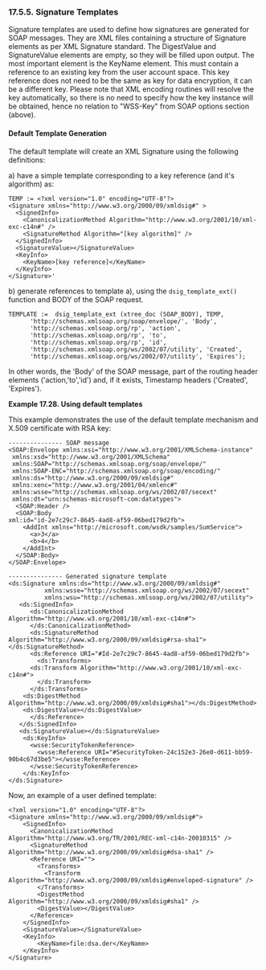 <div id="vwsssectemplates" class="section">

<div class="titlepage">

<div>

<div>

### 17.5.5. Signature Templates

</div>

</div>

</div>

Signature templates are used to define how signatures are generated for
SOAP messages. They are XML files containing a structure of Signature
elements as per XML Signature standard. The DigestValue and
SignatureValue elements are empty, so they will be filled upon output.
The most important element is the KeyName element. This must contain a
reference to an existing key from the user account space. This key
reference does not need to be the same as key for data encryption, it
can be a different key. Please note that XML encoding routines will
resolve the key automatically, so there is no need to specify how the
key instance will be obtained, hence no relation to "WSS-Key" from SOAP
options section (above).

<div id="vwssdefaulttemplate" class="section">

<div class="titlepage">

<div>

<div>

#### Default Template Generation

</div>

</div>

</div>

The default template will create an XML Signature using the following
definitions:

a\) have a simple template corresponding to a key reference (and it's
algorithm) as:

``` programlisting
TEMP := <?xml version="1.0" encoding="UTF-8"?>
<Signature xmlns="http://www.w3.org/2000/09/xmldsig#" >
  <SignedInfo>
    <CanonicalizationMethod Algorithm="http://www.w3.org/2001/10/xml-exc-c14n#" />
    <SignatureMethod Algorithm="[key algorithm]" />
  </SignedInfo>
  <SignatureValue></SignatureValue>
  <KeyInfo>
    <KeyName>[key reference]</KeyName>
  </KeyInfo>
</Signature>'
```

b\) generate references to template a), using the `dsig_template_ext()`
function and BODY of the SOAP request.

``` programlisting
TEMPLATE :=  dsig_template_ext (xtree_doc (SOAP_BODY), TEMP,
      'http://schemas.xmlsoap.org/soap/envelope/', 'Body',
      'http://schemas.xmlsoap.org/rp', 'action',
      'http://schemas.xmlsoap.org/rp', 'to',
      'http://schemas.xmlsoap.org/rp', 'id',
      'http://schemas.xmlsoap.org/ws/2002/07/utility', 'Created',
      'http://schemas.xmlsoap.org/ws/2002/07/utility', 'Expires');
```

In other words, the 'Body' of the SOAP message, part of the routing
header elements ('action,'to','id') and, if it exists, Timestamp headers
('Created', 'Expires').

<div id="vwssusingdefaulttemplate" class="example">

**Example 17.28. Using default templates**

<div class="example-contents">

This example demonstrates the use of the default template mechanism and
X.509 certificate with RSA key:

``` programlisting
--------------- SOAP message
<SOAP:Envelope xmlns:xsi="http://www.w3.org/2001/XMLSchema-instance"
 xmlns:xsd="http://www.w3.org/2001/XMLSchema"
 xmlns:SOAP="http://schemas.xmlsoap.org/soap/envelope/"
 xmlns:SOAP-ENC="http://schemas.xmlsoap.org/soap/encoding/"
 xmlns:ds="http://www.w3.org/2000/09/xmldsig#"
 xmlns:xenc="http://www.w3.org/2001/04/xmlenc#"
 xmlns:wsse="http://schemas.xmlsoap.org/ws/2002/07/secext"
 xmlns:dt="urn:schemas-microsoft-com:datatypes">
  <SOAP:Header />
  <SOAP:Body
xml:id="id-2e7c29c7-8645-4ad8-af59-06bed179d2fb">
    <AddInt xmlns="http://microsoft.com/wsdk/samples/SumService">
      <a>3</a>
      <b>4</b>
    </AddInt>
  </SOAP:Body>
</SOAP:Envelope>

--------------- Generated signature template
<ds:Signature xmlns:ds="http://www.w3.org/2000/09/xmldsig#"
          xmlns:wsse="http://schemas.xmlsoap.org/ws/2002/07/secext"
          xmlns:wsu="http://schemas.xmlsoap.org/ws/2002/07/utility">
   <ds:SignedInfo>
      <ds:CanonicalizationMethod Algorithm="http://www.w3.org/2001/10/xml-exc-c14n#">
      </ds:CanonicalizationMethod>
      <ds:SignatureMethod Algorithm="http://www.w3.org/2000/09/xmldsig#rsa-sha1"></ds:SignatureMethod>
      <ds:Reference URI="#Id-2e7c29c7-8645-4ad8-af59-06bed179d2fb">
        <ds:Transforms>
      <ds:Transform Algorithm="http://www.w3.org/2001/10/xml-exc-c14n#">
        </ds:Transform>
      </ds:Transforms>
    <ds:DigestMethod Algorithm="http://www.w3.org/2000/09/xmldsig#sha1"></ds:DigestMethod>
    <ds:DigestValue></ds:DigestValue>
      </ds:Reference>
   </ds:SignedInfo>
   <ds:SignatureValue></ds:SignatureValue>
    <ds:KeyInfo>
      <wsse:SecurityTokenReference>
        <wsse:Reference URI="#SecurityToken-24c152e3-26e0-d611-bb59-90b4c67d3be5"></wsse:Reference>
      </wsse:SecurityTokenReference>
    </ds:KeyInfo>
</ds:Signature>
```

Now, an example of a user defined template:

``` programlisting
<?xml version="1.0" encoding="UTF-8"?>
<Signature xmlns="http://www.w3.org/2000/09/xmldsig#">
    <SignedInfo>
      <CanonicalizationMethod Algorithm="http://www.w3.org/TR/2001/REC-xml-c14n-20010315" />
      <SignatureMethod Algorithm="http://www.w3.org/2000/09/xmldsig#dsa-sha1" />
      <Reference URI="">
        <Transforms>
          <Transform Algorithm="http://www.w3.org/2000/09/xmldsig#enveloped-signature" />
        </Transforms>
        <DigestMethod Algorithm="http://www.w3.org/2000/09/xmldsig#sha1" />
        <DigestValue></DigestValue>
      </Reference>
    </SignedInfo>
    <SignatureValue></SignatureValue>
    <KeyInfo>
        <KeyName>file:dsa.der</KeyName>
    </KeyInfo>
</Signature>
```

</div>

</div>

  

</div>

</div>
